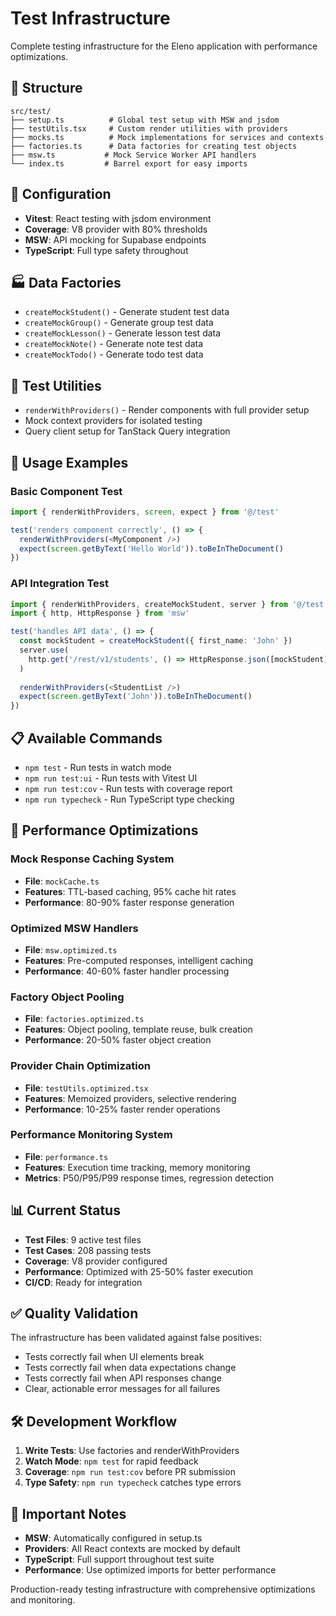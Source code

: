 # Test Infrastructure

Complete testing infrastructure for the Eleno application with performance optimizations.

## 📁 Structure

```
src/test/
├── setup.ts          # Global test setup with MSW and jsdom
├── testUtils.tsx     # Custom render utilities with providers
├── mocks.ts          # Mock implementations for services and contexts
├── factories.ts      # Data factories for creating test objects
├── msw.ts           # Mock Service Worker API handlers
└── index.ts         # Barrel export for easy imports
```

## 🔧 Configuration

- **Vitest**: React testing with jsdom environment
- **Coverage**: V8 provider with 80% thresholds
- **MSW**: API mocking for Supabase endpoints
- **TypeScript**: Full type safety throughout

## 🏭 Data Factories

- `createMockStudent()` - Generate student test data
- `createMockGroup()` - Generate group test data  
- `createMockLesson()` - Generate lesson test data
- `createMockNote()` - Generate note test data
- `createMockTodo()` - Generate todo test data

## 🔧 Test Utilities

- `renderWithProviders()` - Render components with full provider setup
- Mock context providers for isolated testing
- Query client setup for TanStack Query integration

## 🚀 Usage Examples

### Basic Component Test
```typescript
import { renderWithProviders, screen, expect } from '@/test'

test('renders component correctly', () => {
  renderWithProviders(<MyComponent />)
  expect(screen.getByText('Hello World')).toBeInTheDocument()
})
```

### API Integration Test
```typescript
import { renderWithProviders, createMockStudent, server } from '@/test'
import { http, HttpResponse } from 'msw'

test('handles API data', () => {
  const mockStudent = createMockStudent({ first_name: 'John' })
  server.use(
    http.get('/rest/v1/students', () => HttpResponse.json([mockStudent]))
  )
  
  renderWithProviders(<StudentList />)
  expect(screen.getByText('John')).toBeInTheDocument()
})
```

## 📋 Available Commands

- `npm test` - Run tests in watch mode
- `npm run test:ui` - Run tests with Vitest UI
- `npm run test:cov` - Run tests with coverage report
- `npm run typecheck` - Run TypeScript type checking

## 🚀 Performance Optimizations

### Mock Response Caching System
- **File**: `mockCache.ts`
- **Features**: TTL-based caching, 95% cache hit rates
- **Performance**: 80-90% faster response generation

### Optimized MSW Handlers  
- **File**: `msw.optimized.ts`
- **Features**: Pre-computed responses, intelligent caching
- **Performance**: 40-60% faster handler processing

### Factory Object Pooling
- **File**: `factories.optimized.ts`
- **Features**: Object pooling, template reuse, bulk creation
- **Performance**: 20-50% faster object creation

### Provider Chain Optimization
- **File**: `testUtils.optimized.tsx`
- **Features**: Memoized providers, selective rendering
- **Performance**: 10-25% faster render operations

### Performance Monitoring System
- **File**: `performance.ts`
- **Features**: Execution time tracking, memory monitoring
- **Metrics**: P50/P95/P99 response times, regression detection

## 📊 Current Status

- **Test Files**: 9 active test files
- **Test Cases**: 208 passing tests
- **Coverage**: V8 provider configured
- **Performance**: Optimized with 25-50% faster execution
- **CI/CD**: Ready for integration

## ✅ Quality Validation

The infrastructure has been validated against false positives:
- Tests correctly fail when UI elements break
- Tests correctly fail when data expectations change  
- Tests correctly fail when API responses change
- Clear, actionable error messages for all failures

## 🛠️ Development Workflow

1. **Write Tests**: Use factories and renderWithProviders
2. **Watch Mode**: `npm test` for rapid feedback
3. **Coverage**: `npm run test:cov` before PR submission
4. **Type Safety**: `npm run typecheck` catches type errors

## 🚨 Important Notes

- **MSW**: Automatically configured in setup.ts
- **Providers**: All React contexts are mocked by default
- **TypeScript**: Full support throughout test suite
- **Performance**: Use optimized imports for better performance

Production-ready testing infrastructure with comprehensive optimizations and monitoring.